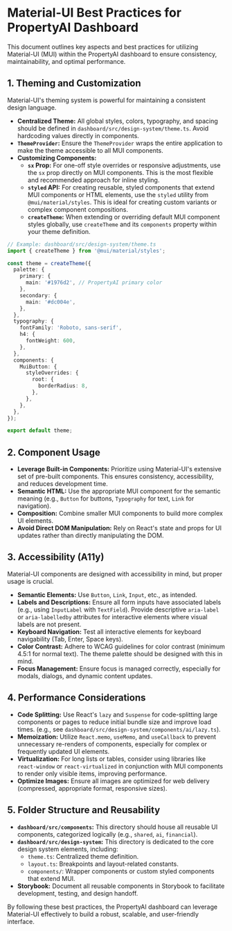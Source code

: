 # Material-UI Best Practices for PropertyAI Dashboard

This document outlines key aspects and best practices for utilizing Material-UI (MUI) within the PropertyAI dashboard to ensure consistency, maintainability, and optimal performance.

## 1. Theming and Customization

Material-UI's theming system is powerful for maintaining a consistent design language.

*   **Centralized Theme:** All global styles, colors, typography, and spacing should be defined in `dashboard/src/design-system/theme.ts`. Avoid hardcoding values directly in components.
*   **`ThemeProvider`:** Ensure the `ThemeProvider` wraps the entire application to make the theme accessible to all MUI components.
*   **Customizing Components:**
    *   **`sx` Prop:** For one-off style overrides or responsive adjustments, use the `sx` prop directly on MUI components. This is the most flexible and recommended approach for inline styling.
    *   **`styled` API:** For creating reusable, styled components that extend MUI components or HTML elements, use the `styled` utility from `@mui/material/styles`. This is ideal for creating custom variants or complex component compositions.
    *   **`createTheme`:** When extending or overriding default MUI component styles globally, use `createTheme` and its `components` property within your theme definition.

```typescript
// Example: dashboard/src/design-system/theme.ts
import { createTheme } from '@mui/material/styles';

const theme = createTheme({
  palette: {
    primary: {
      main: '#1976d2', // PropertyAI primary color
    },
    secondary: {
      main: '#dc004e',
    },
  },
  typography: {
    fontFamily: 'Roboto, sans-serif',
    h4: {
      fontWeight: 600,
    },
  },
  components: {
    MuiButton: {
      styleOverrides: {
        root: {
          borderRadius: 8,
        },
      },
    },
  },
});

export default theme;
```

## 2. Component Usage

*   **Leverage Built-in Components:** Prioritize using Material-UI's extensive set of pre-built components. This ensures consistency, accessibility, and reduces development time.
*   **Semantic HTML:** Use the appropriate MUI component for the semantic meaning (e.g., `Button` for buttons, `Typography` for text, `Link` for navigation).
*   **Composition:** Combine smaller MUI components to build more complex UI elements.
*   **Avoid Direct DOM Manipulation:** Rely on React's state and props for UI updates rather than directly manipulating the DOM.

## 3. Accessibility (A11y)

Material-UI components are designed with accessibility in mind, but proper usage is crucial.

*   **Semantic Elements:** Use `Button`, `Link`, `Input`, etc., as intended.
*   **Labels and Descriptions:** Ensure all form inputs have associated labels (e.g., using `InputLabel` with `TextField`). Provide descriptive `aria-label` or `aria-labelledby` attributes for interactive elements where visual labels are not present.
*   **Keyboard Navigation:** Test all interactive elements for keyboard navigability (Tab, Enter, Space keys).
*   **Color Contrast:** Adhere to WCAG guidelines for color contrast (minimum 4.5:1 for normal text). The theme palette should be designed with this in mind.
*   **Focus Management:** Ensure focus is managed correctly, especially for modals, dialogs, and dynamic content updates.

## 4. Performance Considerations

*   **Code Splitting:** Use React's `lazy` and `Suspense` for code-splitting large components or pages to reduce initial bundle size and improve load times. (e.g., see `dashboard/src/design-system/components/ai/lazy.ts`).
*   **Memoization:** Utilize `React.memo`, `useMemo`, and `useCallback` to prevent unnecessary re-renders of components, especially for complex or frequently updated UI elements.
*   **Virtualization:** For long lists or tables, consider using libraries like `react-window` or `react-virtualized` in conjunction with MUI components to render only visible items, improving performance.
*   **Optimize Images:** Ensure all images are optimized for web delivery (compressed, appropriate format, responsive sizes).

## 5. Folder Structure and Reusability

*   **`dashboard/src/components`:** This directory should house all reusable UI components, categorized logically (e.g., `shared`, `ai`, `financial`).
*   **`dashboard/src/design-system`:** This directory is dedicated to the core design system elements, including:
    *   `theme.ts`: Centralized theme definition.
    *   `layout.ts`: Breakpoints and layout-related constants.
    *   `components/`: Wrapper components or custom styled components that extend MUI.
*   **Storybook:** Document all reusable components in Storybook to facilitate development, testing, and design handoff.

By following these best practices, the PropertyAI dashboard can leverage Material-UI effectively to build a robust, scalable, and user-friendly interface.